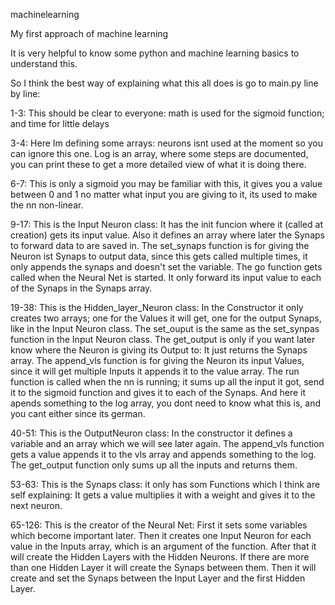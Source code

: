 machinelearning

My first approach of machine learning

It is very helpful to know some python and machine learning basics to understand this.

So I think the best way of explaining what this all does is go to main.py line by line:

1-3: 
This should be clear to everyone:
math is used for the sigmoid function; and time for little delays

3-4: 
Here Im defining some arrays:
neurons isnt used at the moment so you can ignore this one.
Log is an array, where some steps are documented, you can print these to get a more detailed view of what it is doing there.

6-7: 
This is only a sigmoid you may be familiar with this, it gives you a value between 0 and 1 no matter what input you are giving to it, its used to make the nn non-linear.

9-17:
This is the Input Neuron class:
It has the init funcion where it (called at creation) gets its input value.
Also it defines an array where later the Synaps to forward data to are saved in.
The set_synaps function is for giving the Neuron ist Synaps to output data, since this gets called multiple times, it only appends the synaps and doesn't set the variable.
The go function gets called when the Neural Net is started. It only forward its input value to each of the Synaps in the Synaps array.

19-38:
This is the Hidden_layer_Neuron class:
In the Constructor it only creates two arrays; one for the Values it will get, one for the output Synaps, like in the Input Neuron class.
The set_ouput is the same as the set_synpas function in the Input Neuron class.
The get_output is only if you want later know where the Neuron is giving its Output to: It just returns the Synaps array.
The append_vls function is for giving the Neuron its input Values, since it will get multiple Inputs it appends it to the value array.
The run function is called when the nn is running; it sums up all the input it got, send it to the sigmoid function and gives it to each of the Synaps.
And here it apends something to the log array, you dont need to know what this is, and you cant either since its german.

40-51:
This is the OutputNeuron class:
In the constructor it defines a variable and an array which we will see later again.
The append_vls function gets a value appends it to the vls array and appends something to the log.
The get_output function only sums up all the inputs and returns them.

53-63:
This is the Synaps class:
it only has som Functions which I think are self explaining:
It gets a value multiplies it with a weight and gives it to the next neuron.

65-126:
This is the creator of the Neural Net:
First it sets some variables which become important later.
Then it creates one Input Neuron for each value in the Inputs array, which is an argument of the function.
After that it will create the Hidden Layers with the Hidden Neurons.
If there are more than one Hidden Layer it will create the Synaps between them.
Then it will create and set the Synaps between the Input Layer and the first Hidden Layer.


